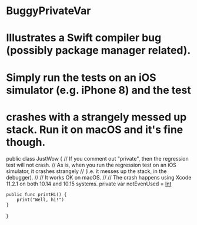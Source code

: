 # BuggyPrivateVar
# Illustrates a Swift compiler bug (possibly package manager related).
# Simply run the tests on an iOS simulator (e.g. iPhone 8) and the test
# crashes with a strangely messed up stack.  Run it on macOS and it's fine though.

public class JustWow<T> {
    // If you comment out "private", then the regression test will not crash.
    // As is, when you run the regression test on an iOS simulator, it crashes strangely
    // (i.e. it messes up the stack, in the debugger).
    //
    // It works OK on macOS.
    //
    // The crash happens using Xcode 11.2.1 on both 10.14 and 10.15 systems.
    private var notEvenUsed = [Int]()

    public func printHi() {
        print("Well, hi!")
    }
}

